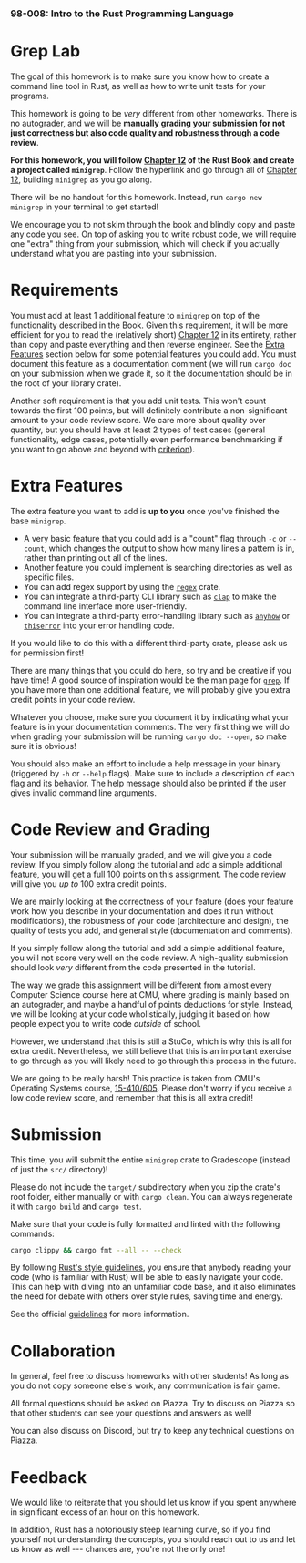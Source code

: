 ### 98-008: Intro to the Rust Programming Language

# Grep Lab

The goal of this homework is to make sure you know how to create a command line tool in Rust, as
well as how to write unit tests for your programs.

This homework is going to be _very_ different from other homeworks. There is no autograder, and we
will be **manually grading your submission for not just correctness but also code quality and
robustness through a code review**.

**For this homework, you will follow
[Chapter 12](https://doc.rust-lang.org/book/ch12-00-an-io-project.html) of the Rust Book and create
a project called `minigrep`**. Follow the hyperlink and go through all of
[Chapter 12](https://doc.rust-lang.org/book/ch12-00-an-io-project.html), building `minigrep` as you
go along.

There will be no handout for this homework. Instead, run `cargo new minigrep` in your terminal to
get started!

We encourage you to not skim through the book and blindly copy and paste any code you see. On top of
asking you to write robust code, we will require one "extra" thing from your submission, which will
check if you actually understand what you are pasting into your submission.

# Requirements

You must add at least 1 additional feature to `minigrep` on top of the functionality described in
the Book. Given this requirement, it will be more efficient for you to read the (relatively short)
[Chapter 12](https://doc.rust-lang.org/book/ch12-00-an-io-project.html) in its entirety, rather than
copy and paste everything and then reverse engineer. See the [Extra Features](#extra-features)
section below for some potential features you could add. You must document this feature as a
documentation comment (we will run `cargo doc` on your submission when we grade it, so it the
documentation should be in the root of your library crate).

Another soft requirement is that you add unit tests. This won't count towards the first 100 points,
but will definitely contribute a non-significant amount to your code review score. We care more
about quality over quantity, but you should have at least 2 types of test cases (general
functionality, edge cases, potentially even performance benchmarking if you want to go above and
beyond with [criterion](https://bheisler.github.io/criterion.rs/book/)).

# Extra Features

The extra feature you want to add is **up to you** once you've finished the base `minigrep`.

- A very basic feature that you could add is a "count" flag through `-c` or `--count`, which changes
  the output to show how many lines a pattern is in, rather than printing out all of the lines.
- Another feature you could implement is searching directories as well as specific files.
- You can add regex support by using the [`regex`](https://docs.rs/regex/latest/regex/) crate.
- You can integrate a third-party CLI library such as [`clap`](https://docs.rs/clap/latest/clap/) to
  make the command line interface more user-friendly.
- You can integrate a third-party error-handling library such as
  [`anyhow`](https://docs.rs/anyhow/latest/anyhow/) or
  [`thiserror`](https://docs.rs/thiserror/latest/thiserror/) into your error handling code.

If you would like to do this with a different third-party crate, please ask us for permission first!

There are many things that you could do here, so try and be creative if you have time!
A good source of inspiration would be the man page for
[`grep`](https://man7.org/linux/man-pages/man1/grep.1.html). If you have more than one additional
feature, we will probably give you extra credit points in your code review.

Whatever you choose, make sure you document it by indicating what your feature is in your
documentation comments. The very first thing we will do when grading your submission will be running
`cargo doc --open`, so make sure it is obvious!

You should also make an effort to include a help message in your binary (triggered by `-h` or
`--help` flags). Make sure to include a description of each flag and its behavior. The help message
should also be printed if the user gives invalid command line arguments.

# Code Review and Grading

Your submission will be manually graded, and we will give you a code review. If you simply follow
along the tutorial and add a simple additional feature, you will get a full 100 points on this
assignment. The code review will give you _up to_ 100 extra credit points.

We are mainly looking at the correctness of your feature (does your feature work how you describe in
your documentation and does it run without modifications), the robustness of your code (architecture
and design), the quality of tests you add, and general style (documentation and comments).

If you simply follow along the tutorial and add a simple additional feature, you will not score
very well on the code review. A high-quality submission should look _very_ different from the code
presented in the tutorial.

The way we grade this assignment will be different from almost every Computer Science course here at
CMU, where grading is mainly based on an autograder, and maybe a handful of points deductions for
style. Instead, we will be looking at your code wholistically, judging it based on how people expect
you to write code _outside_ of school.

However, we understand that this is still a StuCo, which is why this is all for extra credit.
Nevertheless, we still believe that this is an important exercise to go through as you will likely
need to go through this process in the future.

We are going to be really harsh! This practice is taken from CMU's Operating Systems course,
[15-410/605](https://www.cs.cmu.edu/~410/). Please don't worry if you receive a low code review
score, and remember that this is all extra credit!

# Submission

This time, you will submit the entire `minigrep` crate to Gradescope (instead of just the `src/`
directory)!

Please do not include the `target/` subdirectory when you zip the crate's root folder, either
manually or with `cargo clean`. You can always regenerate it with `cargo build` and `cargo test`.

Make sure that your code is fully formatted and linted with the following commands:

```sh
cargo clippy && cargo fmt --all -- --check
```

By following [Rust's style guidelines](https://doc.rust-lang.org/stable/style-guide/), you ensure
that anybody reading your code (who is familiar with Rust) will be able to easily navigate your
code. This can help with diving into an unfamiliar code base, and it also eliminates the need for
debate with others over style rules, saving time and energy.

See the official [guidelines](https://doc.rust-lang.org/stable/style-guide/) for more information.

# Collaboration

In general, feel free to discuss homeworks with other students! As long as you do not copy someone
else's work, any communication is fair game.

All formal questions should be asked on Piazza. Try to discuss on Piazza so that other students can
see your questions and answers as well!

You can also discuss on Discord, but try to keep any technical questions on Piazza.

# Feedback

We would like to reiterate that you should let us know if you spent anywhere in significant excess
of an hour on this homework.

In addition, Rust has a notoriously steep learning curve, so if you find yourself not understanding
the concepts, you should reach out to us and let us know as well --- chances are, you're not the
only one!
